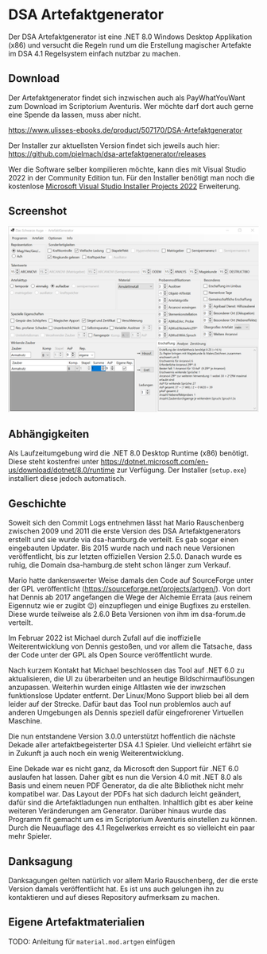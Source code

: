 # DSA Artefaktgenerator

Der DSA Artefaktgenerator ist eine .NET 8.0 Windows Desktop Applikation (x86) und versucht die Regeln rund um die Erstellung magischer Artefakte im DSA 4.1 Regelsystem einfach nutzbar zu machen.

## Download

Der Artefaktgenerator findet sich inzwischen auch als PayWhatYouWant zum Download im Scriptorium Aventuris. Wer möchte darf dort auch gerne eine Spende da lassen, muss aber nicht.

https://www.ulisses-ebooks.de/product/507170/DSA-Artefaktgenerator

Der Installer zur aktuellsten Version findet sich jeweils auch hier: https://github.com/pielmach/dsa-artefaktgenerator/releases

Wer die Software selber kompilieren möchte, kann dies mit Visual Studio 2022 in der Community Edition tun. Für den Installer benötigt man noch die kostenlose [Microsoft Visual Studio Installer Projects 2022](https://marketplace.visualstudio.com/items?itemName=VisualStudioClient.MicrosoftVisualStudio2022InstallerProjects) Erweiterung.

## Screenshot

![Screenshot](ArtefaktGenerator/Resources/ArtefaktGenerator_v3_UI.png)

## Abhängigkeiten

Als Laufzeitumgebung wird die .NET 8.0 Desktop Runtime (x86) benötigt. Diese steht kostenfrei unter https://dotnet.microsoft.com/en-us/download/dotnet/8.0/runtime zur Verfügung. Der Installer (``setup.exe``) installiert diese jedoch automatisch.

## Geschichte

Soweit sich den Commit Logs entnehmen lässt hat Mario Rauschenberg zwischen 2009 und 2011 die erste Version des DSA Artefaktgenerators erstellt und sie wurde via dsa-hamburg.de verteilt. Es gab sogar einen eingebauten Updater. Bis 2015 wurde nach und nach neue Versionen veröffentlicht, bis zur letzten offiziellen Version 2.5.0. Danach wurde es ruhig, die Domain dsa-hamburg.de steht schon länger zum Verkauf.

Mario hatte dankenswerter Weise damals den Code auf SourceForge unter der GPL veröffentlicht (https://sourceforge.net/projects/artgen/). Von dort hat Dennis ab 2017 angefangen die Wege der Alchemie Errata (aus reinem Eigennutz wie er zugibt 😉) einzupflegen und einige Bugfixes zu erstellen. Diese wurde teilweise als 2.6.0 Beta Versionen von ihm im dsa-forum.de verteilt.

Im Februar 2022 ist Michael durch Zufall auf die inoffizielle Weiterentwicklung von Dennis gestoßen, und vor allem die Tatsache, dass der Code unter der GPL als Open Source veröffentlicht wurde.

Nach kurzem Kontakt hat Michael beschlossen das Tool auf .NET 6.0 zu aktualisieren, die UI zu überarbeiten und an heutige Bildschirmauflösungen anzupassen. Weiterhin wurden einige Altlasten wie der inwzschen funktionslose Updater entfernt. Der Linux/Mono Support blieb bei all dem leider auf der Strecke. Dafür baut das Tool nun problemlos auch auf anderen Umgebungen als Dennis speziell dafür eingefrorener Virtuellen Maschine.

Die nun entstandene Version 3.0.0 unterstützt hoffentlich die nächste Dekade aller artefaktbegeisterter DSA 4.1 Spieler. Und vielleicht erfährt sie in Zukunft ja auch noch ein wenig Weiterentwicklung.

Eine Dekade war es nicht ganz, da Microsoft den Support für .NET 6.0 auslaufen hat lassen. Daher gibt es nun die Version 4.0 mit .NET 8.0 als Basis und einem neuen PDF Generator, da die alte Bibliothek nicht mehr kompatibel war. Das Layout der PDFs hat sich dadurch leicht geändert, dafür sind die Artefaktladungen nun enthalten. Inhaltlich gibt es aber keine weiteren Veränderungen am Generator. Darüber hinaus wurde das Programm fit gemacht um es im Scriptorium Aventuris einstellen zu können. Durch die Neuauflage des 4.1 Regelwerkes erreicht es so vielleicht ein paar mehr Spieler.

## Danksagung

Danksagungen gelten natürlich vor allem Mario Rauschenberg, der die erste Version damals veröffentlicht hat. Es ist uns auch gelungen ihn zu kontaktieren und auf dieses Repository aufmerksam zu machen.

## Eigene Artefaktmaterialien

TODO: Anleitung für ``material.mod.artgen`` einfügen
